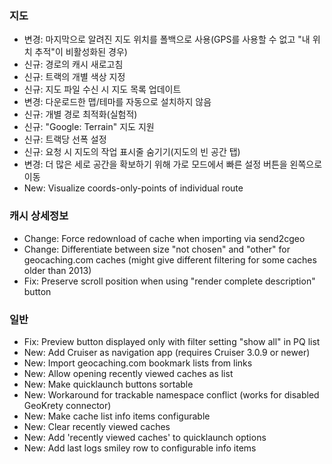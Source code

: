### 지도
- 변경: 마지막으로 알려진 지도 위치를 폴백으로 사용(GPS를 사용할 수 없고 "내 위치 추적"이 비활성화된 경우)
- 신규: 경로의 캐시 새로고침
- 신규: 트랙의 개별 색상 지정
- 신규: 지도 파일 수신 시 지도 목록 업데이트
- 변경: 다운로드한 맵/테마를 자동으로 설치하지 않음
- 신규: 개별 경로 최적화(실험적)
- 신규: "Google: Terrain" 지도 지원
- 신규: 트랙당 선폭 설정
- 신규: 요청 시 지도의 작업 표시줄 숨기기(지도의 빈 공간 탭)
- 변경: 더 많은 세로 공간을 확보하기 위해 가로 모드에서 빠른 설정 버튼을 왼쪽으로 이동
- New: Visualize coords-only-points of individual route

### 캐시 상세정보
- Change: Force redownload of cache when importing via send2cgeo
- Change: Differentiate between size "not chosen" and "other" for geocaching.com caches (might give different filtering for some caches older than 2013)
- Fix: Preserve scroll position when using "render complete description" button

### 일반
- Fix: Preview button displayed only with filter setting "show all" in PQ list
- New: Add Cruiser as navigation app (requires Cruiser 3.0.9 or newer)
- New: Import geocaching.com bookmark lists from links
- New: Allow opening recently viewed caches as list
- New: Make quicklaunch buttons sortable
- New: Workaround for trackable namespace conflict (works for disabled GeoKrety connector)
- New: Make cache list info items configurable
- New: Clear recently viewed caches
- New: Add 'recently viewed caches' to quicklaunch options
- New: Add last logs smiley row to configurable info items
